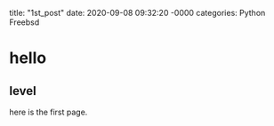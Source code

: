 title: "1st_post"
date: 2020-09-08 09:32:20 -0000
categories: Python Freebsd

# hello

## level

here is the first page.

